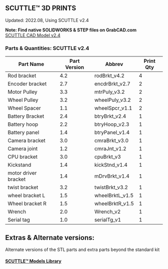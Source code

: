 ## SCUTTLE™ 3D PRINTS
Updated: 2022.08, Using SCUTTLE v2.4

**Note: Find native SOLIDWORKS & STEP files on GrabCAD.com**
<br>[SCUTTLE CAD Model v2.4](https://grabcad.com/library/scuttle-robot-v2-4-1)

### Parts & Quantities: SCUTTLE v2.4
| Part Name            | Part Version | Abbrev   | Print Qty |
|----------------------|---------|-----------------|-----|
| Rod bracket          | 4.2     | rodBrkt_v4.2    | 4   |
| Encoder bracket      | 2.7     | encdrBrkt_v2.7  | 2   |
| Motor Pulley         | 3.3     | mtrPuly_v3.2    | 2   |
| Wheel Pulley         | 3.2     | wheelPuly_v3.2  | 2   |
| Wheel Spacer         | 1.1     | wheelSpcr_v1.1  | 2   |
| Battery Bracket      | 2.4     | btryBrkt_v2.4   | 1   |
| Battery hoop         | 2.2     | btryHoop_v2.3   | 1   |
| Battery panel        | 1.4     | btryPanel_v1.4  | 1   |
| Camera bracket       | 3.0     | cmraBrkt_v3.0   | 1   |
| Camera joint         | 1.2     | cmraJnt_v1.2    | 1   |
| CPU bracket          | 3.0     | cpuBrkt_v3      | 1   |
| Kickstand            | 1.4     | kickStnd_v1.4   | 1   |
| motor driver bracket | 1.4     | mDrvBrkt_v1.4   | 1   |
| twist bracket        | 3.2     | twistBrkt_v3.2  | 1   |
| wheel bracket L      | 1.5     | wheelBrktL_v1.5 | 1   |
| Wheel bracket R      | 1.5     | wheelBrktR_v1.5 | 1   |
| Wrench               | 2.0     | Wrench_v2       | 1   |
| Serial tag           | 1.0     | serialTg_v1     | 1   |


## Extras & Alternate versions:
Alternate versions of the STL parts and extra parts beyond the standard kit
#### [SCUTTLE™ Models Library](https://www.scuttlerobot.org/category/models)
